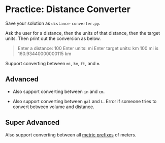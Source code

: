 # Practice: Distance Converter

Save your solution as `distance-converter.py`.

Ask the user for a distance, then the units of that distance, then the target units.
Then print out the conversion as below.

> Enter a distance:
> 100
> Enter units:
> mi
> Enter target units:
> km
> 100 mi is 160.93440000000115 km

Support converting between `mi`, `km`, `ft`, and `m`.

## Advanced

*   Also support converting between `in` and `cm`.

*   Also support converting between `gal` and `L`.
    Error if someone tries to convert between volume and distance.

## Super Advanced

Also support converting between all [metric prefixes](https://en.wikipedia.org/wiki/Metric_prefix) of meters.
